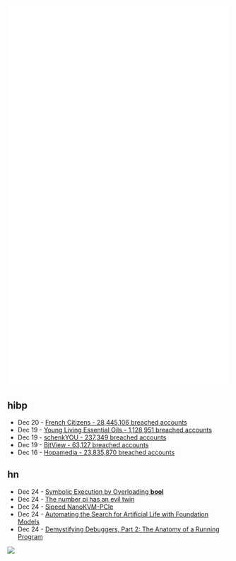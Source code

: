 ![Metrics](https://raw.githubusercontent.com/phixion/phixion/master/metrics.svg)

## hibp

<!--
for https://github.com/phixion/phixion/blob/main/.github/workflows/feeds.yml
-->
<!--START_SECTION:haveibeenpwnd-->
- Dec 20 - [French Citizens - 28,445,106 breached accounts](https://haveibeenpwned.com/PwnedWebsites#FrenchCitizens)
- Dec 19 - [Young Living Essential Oils - 1,128,951 breached accounts](https://haveibeenpwned.com/PwnedWebsites#YoungLivingEssentialOils)
- Dec 19 - [schenkYOU - 237,349 breached accounts](https://haveibeenpwned.com/PwnedWebsites#schenkYOU)
- Dec 19 - [BitView - 63,127 breached accounts](https://haveibeenpwned.com/PwnedWebsites#BitView)
- Dec 16 - [Hopamedia - 23,835,870 breached accounts](https://haveibeenpwned.com/PwnedWebsites#Hopamedia)
<!--END_SECTION:haveibeenpwnd-->

## hn

<!--
for https://github.com/phixion/phixion/blob/main/.github/workflows/feeds.yml
-->
<!--START_SECTION:hn-->
- Dec 24 - [Symbolic Execution by Overloading __bool__](https://www.philipzucker.com/overload_bool/)
- Dec 24 - [The number pi has an evil twin](https://mathstodon.xyz/@johncarlosbaez/113703444230936435)
- Dec 24 - [Sipeed NanoKVM-PCIe](https://www.cnx-software.com/2024/12/24/sipeed-nanokvm-pcie-is-an-inexpensive-kvm-over-ip-solution-with-optional-wifi-6-and-poe-support/)
- Dec 24 - [Automating the Search for Artificial Life with Foundation Models](https://sakana.ai/asal/)
- Dec 24 - [Demystifying Debuggers, Part 2: The Anatomy of a Running Program](https://www.rfleury.com/p/demystifying-debuggers-part-2-the)
<!--END_SECTION:hn-->

<!--
for https://yhype.me
-->
![](https://hit.yhype.me/github/profile?user_id=13013670)

